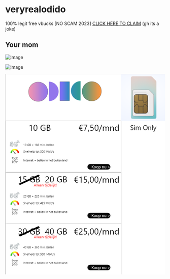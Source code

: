 # veryrealodido
100% legit free vbucks [NO SCAM 2023] [CLICK HERE TO CLAIM](https://www.youtube.com/watch?v=mx86-rTclzA)   (gh its a joke)


## Your mom
![image](https://github.com/HitByaThunder/veryrealodido/blob/main/iPhone%2014%20Pro%20Max%20%E2%80%93%201.png?raw=true)

![image](https://github.com/HitByaThunder/veryrealodido/assets/145971691/e61c72e6-387b-4bd8-871c-a102afd688b5)

![image](https://github.com/HitByaThunder/veryrealodido/blob/main/Gewone%20abonnementen%20pagina%20design.png)
